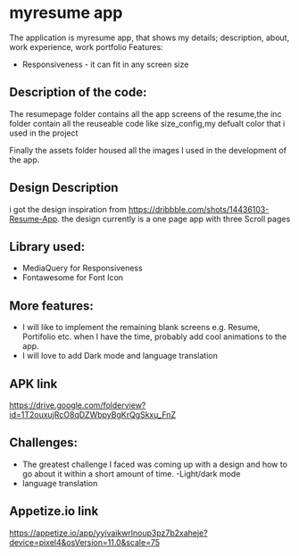 # myresume app

The application is myresume app, that shows my details; description, about, work experience, work portfolio
Features:

<!-- - Light/dark mode - the application can switch between light and dark mode. -->

- Responsiveness - it can fit in any screen size
<!-- - Functional social media links -->

## Description of the code:

The resumepage folder contains all the app screens of the resume,the inc folder contain all the reuseable code like size_config,my defualt color that i used in the project

Finally the assets folder housed all the images I used in the development of the app.

## Design Description

i got the design inspiration from https://dribbble.com/shots/14436103-Resume-App.
the design currently is a one page app with three Scroll pages

## Library used:

- MediaQuery for Responsiveness
- Fontawesome for Font Icon

## More features:

- I will like to implement the remaining blank screens e.g. Resume, Portifolio etc. when I have the time, probably add cool animations to the app.
- I will love to add Dark mode and language translation

## APK link

https://drive.google.com/folderview?id=1T2ouxujRcO8qDZWbpyBgKrQgSkxu_FnZ

## Challenges:

- The greatest challenge I faced was coming up with a design and how to go about it within a short amount of time.
  -Light/dark mode
- language translation

## Appetize.io link

https://appetize.io/app/yyivaikwrlnoup3pz7b2xaheje?device=pixel4&osVersion=11.0&scale=75
